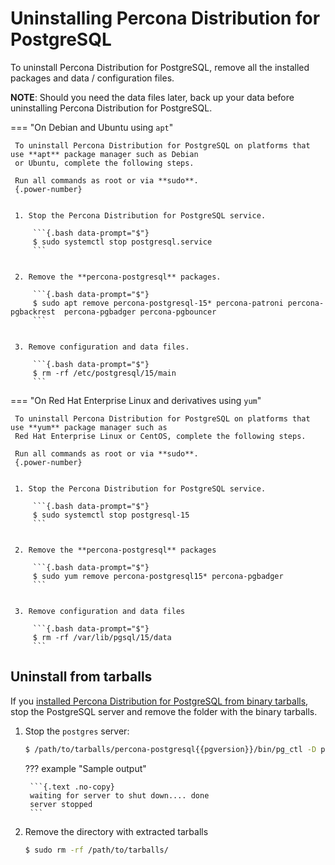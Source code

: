 # Uninstalling Percona Distribution for PostgreSQL

To uninstall Percona Distribution for PostgreSQL, remove all the installed packages and data / configuration files.

**NOTE**: Should you need the data files later, back up your data before uninstalling Percona Distribution for PostgreSQL.

=== "On Debian and Ubuntu using `apt`"

     To uninstall Percona Distribution for PostgreSQL on platforms that use **apt** package manager such as Debian
     or Ubuntu, complete the following steps.

     Run all commands as root or via **sudo**.
     {.power-number}


     1. Stop the Percona Distribution for PostgreSQL service.

         ```{.bash data-prompt="$"}
         $ sudo systemctl stop postgresql.service
         ```


     2. Remove the **percona-postgresql** packages.

         ```{.bash data-prompt="$"}
         $ sudo apt remove percona-postgresql-15* percona-patroni percona-pgbackrest  percona-pgbadger percona-pgbouncer
         ```


     3. Remove configuration and data files.

         ```{.bash data-prompt="$"}
         $ rm -rf /etc/postgresql/15/main
         ```

=== "On Red Hat Enterprise Linux and derivatives using `yum`"

     To uninstall Percona Distribution for PostgreSQL on platforms that use **yum** package manager such as
     Red Hat Enterprise Linux or CentOS, complete the following steps.

     Run all commands as root or via **sudo**.
     {.power-number}


     1. Stop the Percona Distribution for PostgreSQL service.
        
         ```{.bash data-prompt="$"}
         $ sudo systemctl stop postgresql-15
         ```


     2. Remove the **percona-postgresql** packages

         ```{.bash data-prompt="$"}
         $ sudo yum remove percona-postgresql15* percona-pgbadger
         ```


     3. Remove configuration and data files

         ```{.bash data-prompt="$"}
         $ rm -rf /var/lib/pgsql/15/data
         ```

## Uninstall from tarballs

If you [installed Percona Distribution for PostgreSQL from binary tarballs](tarball.md), stop the PostgreSQL server and remove the folder with the binary tarballs.

1. Stop the `postgres` server:

    ```{.bash data-prompt="$"}
    $ /path/to/tarballs/percona-postgresql{{pgversion}}/bin/pg_ctl -D path/to/datadir -l logfile stop
    ```

    ??? example "Sample output"

        ```{.text .no-copy}
        waiting for server to shut down.... done
        server stopped
        ```

2. Remove the directory with extracted tarballs

    ```{.bash data-prompt="$"}
    $ sudo rm -rf /path/to/tarballs/
    ```
